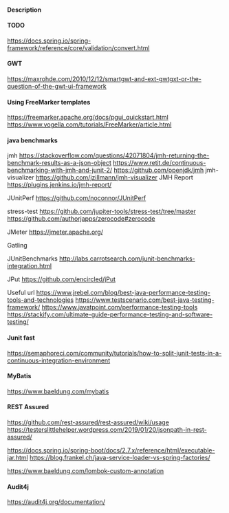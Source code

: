 #### Description

#### TODO

https://docs.spring.io/spring-framework/reference/core/validation/convert.html

#### GWT

https://maxrohde.com/2010/12/12/smartgwt-and-ext-gwtgxt-or-the-question-of-the-gwt-ui-framework

#### Using FreeMarker templates

https://freemarker.apache.org/docs/pgui_quickstart.html
https://www.vogella.com/tutorials/FreeMarker/article.html

#### java benchmarks

jmh
https://stackoverflow.com/questions/42071804/jmh-returning-the-benchmark-results-as-a-json-object
https://www.retit.de/continuous-benchmarking-with-jmh-and-junit-2/
https://github.com/openjdk/jmh
jmh-visualizer
https://github.com/jzillmann/jmh-visualizer
JMH Report
https://plugins.jenkins.io/jmh-report/

JUnitPerf
https://github.com/noconnor/JUnitPerf

stress-test
https://github.com/jupiter-tools/stress-test/tree/master
https://github.com/authorjapps/zerocode#zerocode

JMeter
https://jmeter.apache.org/

Gatling

JUnitBenchmarks
http://labs.carrotsearch.com/junit-benchmarks-integration.html

JPut
https://github.com/encircled/jPut

Useful url
https://www.jrebel.com/blog/best-java-performance-testing-tools-and-technologies
https://www.testscenario.com/best-java-testing-framework/
https://www.javatpoint.com/performance-testing-tools
https://stackify.com/ultimate-guide-performance-testing-and-software-testing/

#### Junit fast

https://semaphoreci.com/community/tutorials/how-to-split-junit-tests-in-a-continuous-integration-environment

#### MyBatis

https://www.baeldung.com/mybatis

#### REST Assured
https://github.com/rest-assured/rest-assured/wiki/usage
https://testerslittlehelper.wordpress.com/2019/01/20/jsonpath-in-rest-assured/

https://docs.spring.io/spring-boot/docs/2.7.x/reference/html/executable-jar.html
https://blog.frankel.ch/java-service-loader-vs-spring-factories/

https://www.baeldung.com/lombok-custom-annotation

#### Audit4j
https://audit4j.org/documentation/